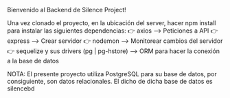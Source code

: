Bienvenido al Backend de Silence Project! 

Una vez clonado el proyecto, en la ubicación del server, hacer npm install para instalar las siguientes dependencias:
		👉 axios --> Peticiones a API
		👉 express --> Crear servidor
		👉 nodemon --> Monitorear cambios del servidor 
		👉 sequelize y sus drivers (pg | pg-hstore) --> ORM para hacer la conexión a la base de datos 

 NOTA:
 El presente proyecto utiliza PostgreSQL para su base de datos, por consiguiente, son datos relacionales. El dicho de dicha base de datos es silencebd
